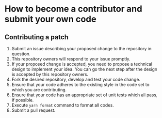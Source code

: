 # How to become a contributor and submit your own code

## Contributing a patch

1. Submit an issue describing your proposed change to the repository in question.
2. This repository owners will respond to your issue promptly.
3. If your proposed change is accepted, you need to propose a technical design to implement your idea. You can go the next step after the design is accepted by this repository owners.
4. Fork the desired repository, develop and test your code change.
5. Ensure that your code adheres to the existing style in the code set to which you are contributing.
6. Ensure that your code has an appropriate set of unit tests which all pass, if possible.
7. Execute `yarn format` command to format all codes.
8. Submit a pull request.
